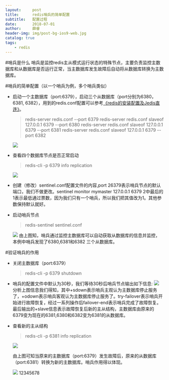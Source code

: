 ```yaml
---
layout:     post
title:      redis哨兵的简单配置
subtitle:   配置过程
date:       2018-07-01
author:     薛睿
header-img: img/post-bg-ios9-web.jpg
catalog: true
tags:
    - redis
---
```



#哨兵是什么
哨兵是监控redis主从模式运行状态的特殊节点，主要负责监控主数据库和从数据库是否运行正常，当主数据库发生故障后自动将从数据库转换为主数据库。

#哨兵的简单配置（以一个哨兵为例，多个哨兵类似）
- 启动一个主数据库（port:6379），启动三个从数据库（port分别为6380，6381, 6382），用到的redis.conf配置可以参考[《redis的安装配置及Jedis直连》](https://blog.csdn.net/xuerui_1997/article/details/80866693)。
    >redis-server redis.conf --port 6379
    >redis-server redis.conf slaveof 127.0.0.1 6379 --port 6380
    >redis-server redis.conf slaveof 127.0.0.1 6379 --port 6381
    >redis-server redis.conf slaveof 127.0.0.1 6379 --port 6382

    ![](https://img-blog.csdn.net/20180701212036177)

- 查看四个数据库节点是否正常启动
    >redis-cli -p 6379
    >info replication

    ![](https://img-blog.csdn.net/20180701215246101)

- 创建（修改）sentinel.conf配置文件的内容,port 26379表示哨兵节点的默认端口，我们不做更改。sentinel monitor mymaster 127.0.0.1 6379 2中最后的1表示最低通过票数，因为我们只有一个哨兵，所以我们把其值改为1。其他参数保持默认就好。

- 启动哨兵节点
    >redis-sentinel sentinel.conf

    ![](https://img-blog.csdn.net/20180701223405896)
    由上图知，哨兵通过监控主数据库可以自动获取从数据库的信息并监控，本例中哨兵发现了6380,6381和6382  三个从数据库。

#验证哨兵的作用
- 关闭主数据库（port:6379）
    >redis-cli -p 6379
    >shutdown

- 哨兵的配置文件中默认为30秒，我们等待30秒后哨兵节点输出如下信息: 
    ![](https://img-blog.csdn.net/20180701230134355)
    分析上图信息我们得知，其中+sdown表示哨兵主观认为主数据库停止服务了，+odown表示哨兵客观认为主数据库停止服务了。try-failover表示哨兵开始进行故障恢复，经过一系列操作后failover-end表示哨兵完成了故障恢复。最后输出的+slave信息表示故障恢复后新的主从结构，主数据库由原来的6379变为现在的6381,6380和6382变为6381的从数据库。

- 查看新的主从结构
    >redis-cli -p 6381
    >info replication

    ![](https://img-blog.csdn.net/20180701230948316)

    由上图可知当原来的主数据库（port:6379）发生故障后，原来的从数据库（port:6381）转换为新的主数据库。哨兵作用得以体现。

    ![](https://redis.io/images/redis-white.png)
    12345678



